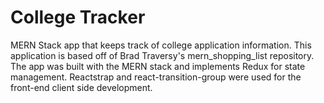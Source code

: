 # College Tracker 
MERN Stack app that keeps track of college application information. 
This application is based off of Brad Traversy's mern_shopping_list repository. 
The app was built with the MERN stack and implements Redux for state management.
Reactstrap and react-transition-group were used for the front-end client side development. 

